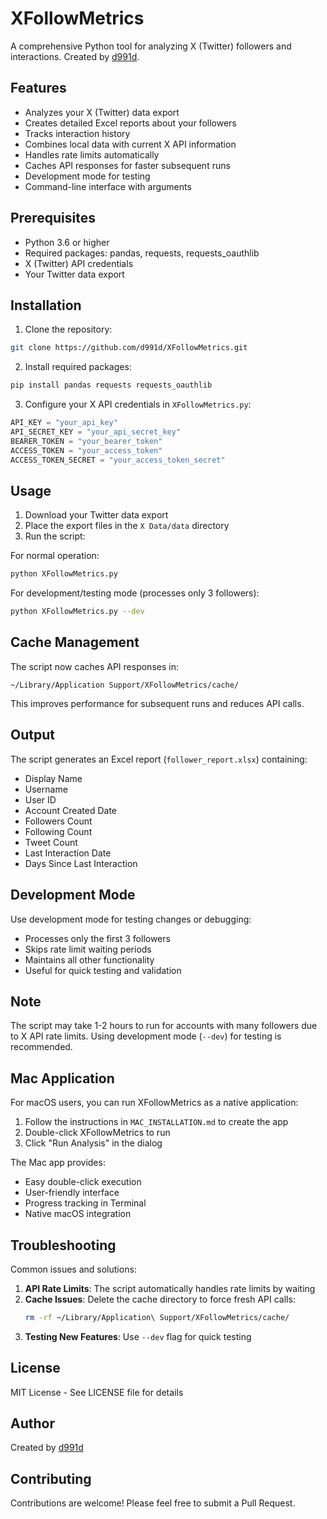 
# XFollowMetrics

A comprehensive Python tool for analyzing X (Twitter) followers and interactions. Created by [d991d](https://github.com/d991d).

## Features

- Analyzes your X (Twitter) data export
- Creates detailed Excel reports about your followers
- Tracks interaction history
- Combines local data with current X API information
- Handles rate limits automatically
- Caches API responses for faster subsequent runs
- Development mode for testing
- Command-line interface with arguments

## Prerequisites

- Python 3.6 or higher
- Required packages: pandas, requests, requests_oauthlib
- X (Twitter) API credentials
- Your Twitter data export

## Installation

1. Clone the repository:
```bash
git clone https://github.com/d991d/XFollowMetrics.git
```

2. Install required packages:
```bash
pip install pandas requests requests_oauthlib
```

3. Configure your X API credentials in `XFollowMetrics.py`:
```python
API_KEY = "your_api_key"
API_SECRET_KEY = "your_api_secret_key"
BEARER_TOKEN = "your_bearer_token"
ACCESS_TOKEN = "your_access_token"
ACCESS_TOKEN_SECRET = "your_access_token_secret"
```

## Usage

1. Download your Twitter data export
2. Place the export files in the `X Data/data` directory
3. Run the script:

For normal operation:
```bash
python XFollowMetrics.py
```

For development/testing mode (processes only 3 followers):
```bash
python XFollowMetrics.py --dev
```

## Cache Management

The script now caches API responses in:
```
~/Library/Application Support/XFollowMetrics/cache/
```

This improves performance for subsequent runs and reduces API calls.

## Output

The script generates an Excel report (`follower_report.xlsx`) containing:
- Display Name
- Username
- User ID
- Account Created Date
- Followers Count
- Following Count
- Tweet Count
- Last Interaction Date
- Days Since Last Interaction

## Development Mode

Use development mode for testing changes or debugging:
- Processes only the first 3 followers
- Skips rate limit waiting periods
- Maintains all other functionality
- Useful for quick testing and validation

## Note

The script may take 1-2 hours to run for accounts with many followers due to X API rate limits. Using development mode (`--dev`) for testing is recommended.

## Mac Application

For macOS users, you can run XFollowMetrics as a native application:

1. Follow the instructions in `MAC_INSTALLATION.md` to create the app
2. Double-click XFollowMetrics to run
3. Click "Run Analysis" in the dialog

The Mac app provides:
- Easy double-click execution
- User-friendly interface
- Progress tracking in Terminal
- Native macOS integration

## Troubleshooting

Common issues and solutions:

1. **API Rate Limits**: The script automatically handles rate limits by waiting
2. **Cache Issues**: Delete the cache directory to force fresh API calls:
   ```bash
   rm -rf ~/Library/Application\ Support/XFollowMetrics/cache/
   ```
3. **Testing New Features**: Use `--dev` flag for quick testing

## License

MIT License - See LICENSE file for details

## Author

Created by [d991d](https://github.com/d991d)

## Contributing

Contributions are welcome! Please feel free to submit a Pull Request.